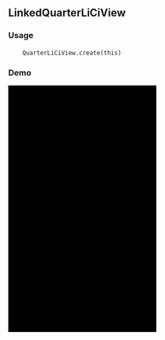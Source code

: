 ## LinkedQuarterLiCiView


### Usage
```
    QuarterLiCiView.create(this)
```

### Demo

<img src="https://github.com/Anwesh43/LinkedQuarterLiCiView/blob/master/demo/quarterliciview.gif" width="300px" height="500px">